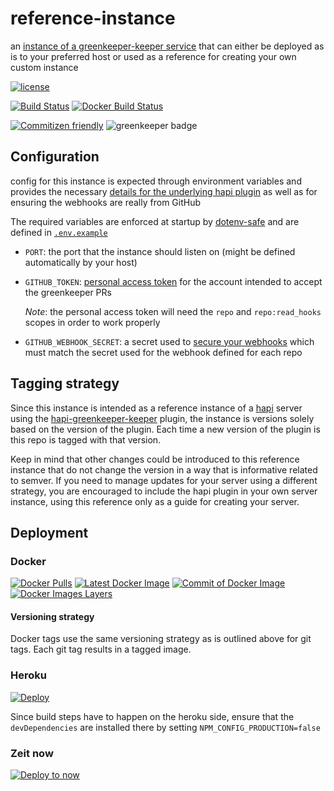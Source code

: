 # reference-instance

an [instance of a greenkeeper-keeper service](https://github.com/greenkeeper-keeper/meta#instance-deployment-options)
that can either be deployed as is to your preferred host or used as a
reference for creating your own custom instance

[![license](https://img.shields.io/github/license/greenkeeper-keeper/reference-instance.svg)](LICENSE)

[![Build Status](https://img.shields.io/travis/greenkeeper-keeper/reference-instance.svg?style=flat&branch=master)](https://travis-ci.org/greenkeeper-keeper/reference-instance)
[![Docker Build Status](https://img.shields.io/docker/build/greenkeeperkeeper/reference-instance.svg)](https://hub.docker.com/r/greenkeeperkeeper/reference-instance/builds/)

[![Commitizen friendly](https://img.shields.io/badge/commitizen-friendly-brightgreen.svg)](http://commitizen.github.io/cz-cli/)
![greenkeeper badge](https://badges.greenkeeper.io/greenkeeper-keeper/reference-instance.svg)

## Configuration

config for this instance is expected through environment variables and
provides the necessary [details for the underlying hapi plugin](https://github.com/greenkeeper-keeper/hapi-greenkeeper-keeper#configuration)
as well as for ensuring the webhooks are really from GitHub

The required variables are enforced at startup by [dotenv-safe](https://github.com/rolodato/dotenv-safe)
and are defined in [`.env.example`](./.env.example)

* `PORT`: the port that the instance should listen on (might be defined
  automatically by your host)
* `GITHUB_TOKEN`: [personal access token](https://help.github.com/articles/creating-an-access-token-for-command-line-use/)
  for the account intended to accept the greenkeeper PRs

  _Note_: the personal access token will need the `repo` and `repo:read_hooks`
  scopes in order to work properly
* `GITHUB_WEBHOOK_SECRET`: a secret used to [secure your webhooks](https://developer.github.com/webhooks/securing/)
  which must match the secret used for the webhook defined for each repo

## Tagging strategy

Since this instance is intended as a reference instance of a [hapi](https://hapijs.com/)
server using the [hapi-greenkeeper-keeper](https://github.com/greenkeeper-keeper/hapi-greenkeeper-keeper)
plugin, the instance is versions solely based on the version of the plugin. Each
time a new version of the plugin is this repo is tagged with that version.

Keep in mind that other changes could be introduced to this reference instance
that do not change the version in a way that is informative related to semver.
If you need to manage updates for your server using a different strategy, you
are encouraged to include the hapi plugin in your own server instance, using
this reference only as a guide for creating your server.

## Deployment

### Docker

[![Docker Pulls](https://img.shields.io/docker/pulls/greenkeeperkeeper/reference-instance.svg)](https://hub.docker.com/r/greenkeeperkeeper/reference-instance/)
[![Latest Docker Image](https://images.microbadger.com/badges/version/greenkeeperkeeper/reference-instance.svg)](https://microbadger.com/images/greenkeeperkeeper/reference-instance)
[![Commit of Docker Image](https://images.microbadger.com/badges/commit/greenkeeperkeeper/reference-instance.svg)](https://microbadger.com/images/greenkeeperkeeper/reference-instance)
[![Docker Images Layers](https://images.microbadger.com/badges/image/greenkeeperkeeper/reference-instance.svg)](https://microbadger.com/images/greenkeeperkeeper/reference-instance)

#### Versioning strategy

Docker tags use the same versioning strategy as is outlined above for git tags.
Each git tag results in a tagged image.

### Heroku

[![Deploy](https://www.herokucdn.com/deploy/button.svg)](https://heroku.com/deploy)

Since build steps have to happen on the heroku side, ensure that the `devDependencies`
are installed there by setting `NPM_CONFIG_PRODUCTION=false`

### Zeit now

[![Deploy to now](https://deploy.now.sh/static/button.svg)](https://deploy.now.sh/?repo=https://github.com/sapienstech/reference-instance&env=GITHUB_TOKEN&env=GITHUB_WEBHOOK_SECRET&env=PORT)

